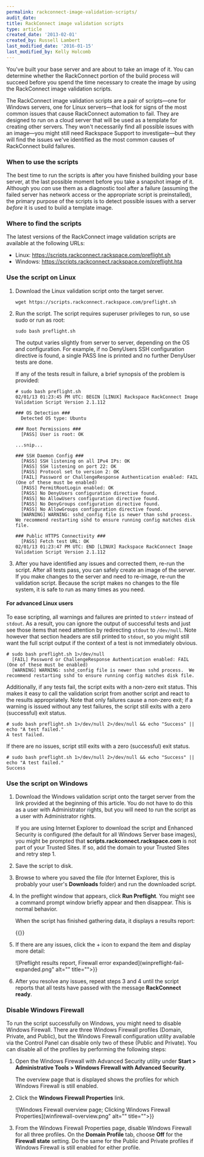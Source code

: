 ```yaml
---
permalink: rackconnect-image-validation-scripts/
audit_date:
title: RackConnect image validation scripts
type: article
created_date: '2013-02-01'
created_by: Russell Lambert
last_modified_date: '2016-01-15'
last_modified_by: Kelly Holcomb
---
```


You've built your base server and are about to take an image of it. You
can determine whether the RackConnect portion of the build process will
succeed before you spend the time necessary to create the image by using
the RackConnect image validation scripts.

The RackConnect image validation scripts are a pair of scripts&mdash;one for
Windows servers, one for Linux servers&mdash;that look for signs of the most
common issues that cause RackConnect automation to fail. They are
designed to run on a cloud server that will be used as a template for
creating other servers. They won't necessarily find all possible issues
with an image&mdash;you might still need Rackspace Support to investigate&mdash;but they will find the issues we've identified as the most common causes of RackConnect build failures.

### When to use the scripts

The best time to run the scripts is after you have finished building
your base server, at the last possible moment before you take a snapshot
image of it. Although you *can* use them as a diagnostic tool after a
failure (assuming the failed server has network access or the
appropriate script is preinstalled), the primary purpose of the scripts
is to detect possible issues with a server *before* it is used to build
a template image.

### Where to find the scripts

The latest versions of the RackConnect image validation scripts are
available at the following URLs:

-   Linux: <https://scripts.rackconnect.rackspace.com/preflight.sh>
-   Windows: <https://scripts.rackconnect.rackspace.com/preflight.hta>

### Use the script on Linux

1.  Download the Linux validation script onto the target server.

        wget https://scripts.rackconnect.rackspace.com/preflight.sh

2.  Run the script. The script requires superuser privileges to run, so
    use sudo or run as root:

        sudo bash preflight.sh

    The output varies slightly from server to server, depending on
    the OS and configuration. For example, if no DenyUsers SSH
    configuration directive is found, a single PASS line is printed
    and no further DenyUser tests are done.

    If any of the tests result in failure, a brief synopsis of the
    problem is provided:

        # sudo bash preflight.sh
        02/01/13 01:23:45 PM UTC: BEGIN [LINUX] Rackspace RackConnect Image Validation Script Version 2.1.112

        ### OS Detection ###
          Detected OS type: Ubuntu

        ### Root Permissions ###
          [PASS] User is root: OK

        ...snip...

        ### SSH Daemon Config ###
          [PASS] SSH listening on all IPv4 IPs: OK
          [PASS] SSH listening on port 22: OK
          [PASS] Protocol set to version 2: OK
          [FAIL] Password or ChallengeResponse Authentication enabled: FAIL (One of these must be enabled)
          [PASS] PermitRootLogin enabled: OK
          [PASS] No DenyUsers configuration directive found.
          [PASS] No AllowUsers configuration directive found.
          [PASS] No DenyGroups configuration directive found.
          [PASS] No AllowGroups configuration directive found.
          [WARNING] WARNING: sshd_config file is newer than sshd process.  We recommend restarting sshd to ensure running config matches disk file.

        ### Public HTTPS Connectivity ###
          [PASS] Fetch test URL: OK
        02/01/13 01:23:47 PM UTC: END [LINUX] Rackspace RackConnect Image Validation Script Version 2.1.112

3.  After you have identified any issues and corrected them, re-run the
    script. After all tests pass, you can safely create an image of the
    server. If you make changes to the server and need to re-image,
    re-run the validation script. Because the script makes no changes to
    the file system, it is safe to run as many times as you need.

#### For advanced Linux users

To ease scripting, all warnings and failures are printed to `stderr` instead of `stdout`. As a result, you can ignore the output of successful tests and just see those items that need attention by redirecting `stdout` to `/dev/null`. Note however that section headers are still printed to `stdout`, so you might still want the full script output if the context of a test is not immediately obvious.

    # sudo bash preflight.sh 1>/dev/null
      [FAIL] Password or ChallengeResponse Authentication enabled: FAIL (One of these must be enabled)
      [WARNING] WARNING: sshd_config file is newer than sshd process.  We recommend restarting sshd to ensure running config matches disk file.

Additionally, if any tests fail, the script exits with a non-zero exit status. This makes it easy to call the validation script from another script and react to the results appropriately. Note that only failures cause a non-zero exit; if a warning is issued without any test failures, the script still exits with a zero (successful) exit status.

    # sudo bash preflight.sh 1>/dev/null 2>/dev/null && echo "Success" || echo "A test failed."
    A test failed.

If there are no issues, script still exits with a zero (successful) exit status.

    # sudo bash preflight.sh 1>/dev/null 2>/dev/null && echo "Success" || echo "A test failed."
    Success

### Use the script on Windows

1.  Download the Windows validation script onto the target server from
    the link provided at the beginning of this article. You do not have
    to do this as a user with Administrator rights, but you will need to run the script as a user with
    Administrator rights.

    If you are using Internet Explorer to download the script and
    Enhanced Security is configured (the default for all Windows Server
    base images), you might be prompted that
    **scripts.rackconnect.rackspace.com** is not part of your Trusted
    Sites. If so, add the domain to your Trusted Sites and retry step 1.

2.  Save the script to disk.

3.  Browse to where you saved the file (for Internet Explorer, this is
    probably your user's **Downloads** folder) and run the
    downloaded script.

4.  In the preflight window that appears, click **Run Preflight**.
    You might see a command prompt window briefly appear and
    then disappear. This is normal behavior.

    When the script has finished gathering data, it displays a results
    report:

    {{<image src="winpreflight-fail.png" alt="" title="">}}

5.  If there are any issues, click the + icon to expand the item and
    display more detail:

    ![Preflight results report, Firewall error expanded](winpreflight-fail-expanded.png" alt="" title="">}}

6.  After you resolve any issues, repeat steps 3 and 4 until
    the script reports that all tests have passed with the message **RackConnect ready**.

### Disable Windows Firewall

To run the script successfully on Windows, you might need to disable Windows Firewall. There are three Windows Firewall profiles (Domain, Private, and Public), but the Windows Firewall configuration utility available via the Control Panel can disable only two of these (Public and Private). You can disable all of the profiles by performing the following steps:

1.  Open the Windows Firewall with Advanced Security utility under **Start &gt; Administrative Tools &gt; Windows Firewall with Advanced Security**.

    The overview page that is displayed shows the profiles for which Windows Firewall is still enabled.

2.  Click the **Windows Firewall Properties** link.

    ![Windows Firewall overview page; Clicking Windows Firewall Properties](winfirewall-overview.png" alt="" title="">}}

3.  From the Windows Firewall Properties page, disable Windows Firewall for all three profiles. On the **Domain Profile** tab, choose **Off** for the **Firewall state** setting. Do the same for the Public and Private profiles if Windows Firewall is still enabled for either profile.
